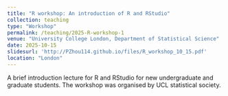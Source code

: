 ```yaml
---
title: "R workshop: An introduction of R and RStudio"
collection: teaching
type: "Workshop"
permalink: /teaching/2025-R-workshop-1
venue: "University College London, Department of Statistical Science"
date: 2025-10-15
slidesurl: 'http://PZhou114.github.io/files/R_workshop_10_15.pdf'
location: "London"
---
```


A brief introduction lecture for R and RStudio for new undergraduate and graduate students. The workshop was organised by UCL statistical society.
